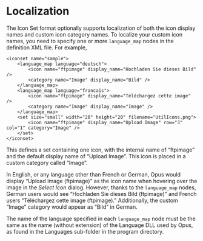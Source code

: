 # Localization

The Icon Set format optionally supports localization of both the icon display names and custom icon category names. To localize your custom icon names, you need to specify one or more `language_map` nodes in the definition XML file. For example,

    <iconset name="sample">
        <language_map language="deutsch">
            <icon name="ftpimage" display_name="Hochladen Sie dieses Bild" />
            <category name="Image" display_name="Bild" />
        </language_map>
        <language_map language="francais">
            <icon name="ftpimage" display_name="Téléchargez cette image" />
            <category name="Image" display_name="Image" />
        </language_map>
        <set size="small" width="20" height="20" filename="UtilIcons.png">
            <icon name="ftpimage" display_name="Upload Image" row="3" col="1" category="Image" />
        </set>
    </iconset>

This defines a set containing one icon, with the internal name of “ftpimage” and the default display name of “Upload Image”. This icon is placed in a custom category called “Image”.

In English, or any language other than French or German, Opus would display “Upload Image (ftpimage)” as the icon name when hovering over the image in the *Select Icon* dialog. However, thanks to the `language_map` nodes, German users would see “Hochladen Sie dieses Bild (ftpimage)” and French users “Téléchargez cette image (ftpimage).” Additionally, the custom “Image” category would appear as “Bild” in German.

The name of the language specified in each `language_map` node must be the same as the name (without extension) of the Language DLL used by Opus, as found in the Languages sub-folder in the program directory.

